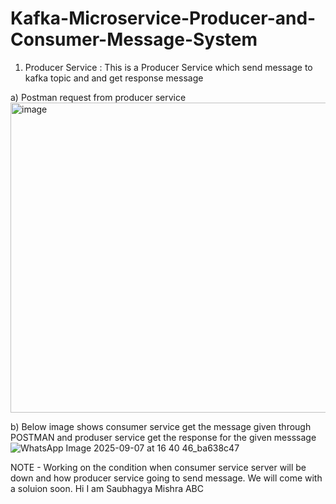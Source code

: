 # Kafka-Microservice-Producer-and-Consumer-Message-System

1) Producer Service :
This is a Producer Service which  send message to kafka topic and and get response message

a) Postman request from producer service 
<img width="1483" height="496" alt="image" src="https://github.com/user-attachments/assets/c3ebff3c-8083-43d4-bf8a-97e2e4dbdd24" />

b) Below image shows consumer service get the message given through POSTMAN and produser service get the response for the given messsage
![WhatsApp Image 2025-09-07 at 16 40 46_ba638c47](https://github.com/user-attachments/assets/207782a3-ac91-4b5f-8d56-b2e0e33df3f8)

NOTE - Working on the condition when consumer service server will be down and how producer service going to send message. We will come with a soluion soon.
Hi I am Saubhagya Mishra ABC

